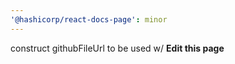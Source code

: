 ```yaml
---
'@hashicorp/react-docs-page': minor
---
```


construct githubFileUrl to be used w/ **Edit this page**
